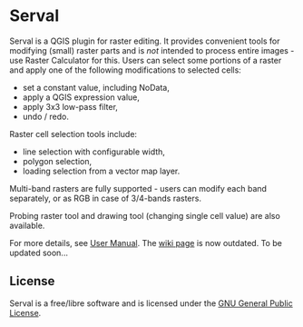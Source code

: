 # Serval

Serval is a QGIS plugin for raster editing. 
It provides convenient tools for modifying (small) raster parts and is _not_ intended to process entire images - 
use Raster Calculator for this.
Users can select some portions of a raster and apply one of the following modifications to selected cells:
* set a constant value, including NoData,
* apply a QGIS expression value,
* apply 3x3 low-pass filter,
* undo / redo.

Raster cell selection tools include:
* line selection with configurable width,
* polygon selection,
* loading selection from a vector map layer.

Multi-band rasters are fully supported - users can modify each band separately, or as RGB in case of 3/4-bands rasters.

Probing raster tool and drawing tool (changing single cell value) are also available.

For more details, see [User Manual](./Serval/docs/user_manual.md). The [wiki page](https://github.com/erpas/serval/wiki) is now outdated. To be updated soon...

## License

Serval is a free/libre software and is licensed under the [GNU General Public License](./Serval/license.md).
